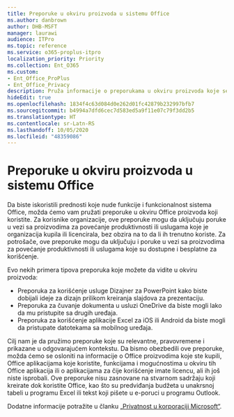 ```yaml
---
title: Preporuke u okviru proizvoda u sistemu Office
ms.author: danbrown
author: DHB-MSFT
manager: laurawi
audience: ITPro
ms.topic: reference
ms.service: o365-proplus-itpro
localization_priority: Priority
ms.collection: Ent_O365
ms.custom:
- Ent_Office_ProPlus
- Ent_Office_Privacy
description: Pruža informacije o preporukama u okviru proizvoda koje se mogu pojavljivati prilikom korišćenja sistema Office.
hideEdit: true
ms.openlocfilehash: 1834f4c63d084d0e262d01fc42879b232997bfb7
ms.sourcegitcommit: b4994a7dfd6cec7d583ed5a9f11e07c79f3dd2b5
ms.translationtype: HT
ms.contentlocale: sr-Latn-RS
ms.lasthandoff: 10/05/2020
ms.locfileid: "48359086"
---
```

# <a name="in-product-recommendations-in-office"></a>Preporuke u okviru proizvoda u sistemu Office

Da biste iskoristili prednosti koje nude funkcije i funkcionalnost sistema Office, možda ćemo vam pružati preporuke u okviru Office proizvoda koji koristite. Za korisnike organizacije, ove preporuke mogu da uključuju poruke u vezi sa proizvodima za povećanje produktivnosti ili uslugama koje je organizacija kupila ili licencirala, bez obzira na to da li ih trenutno koriste. Za potrošače, ove preporuke mogu da uključuju i poruke u vezi sa proizvodima za povećanje produktivnosti ili uslugama koje su dostupne i besplatne za korišćenje.

Evo nekih primera tipova preporuka koje možete da vidite u okviru proizvoda:

- Preporuka za korišćenje usluge Dizajner za PowerPoint kako biste dobijali ideje za dizajn prilikom kreiranja slajdova za prezentaciju.
- Preporuka za čuvanje dokumenta u usluzi OneDrive da biste mogli lako da mu pristupite sa drugih uređaja.
- Preporuka za korišćenje aplikacije Excel za iOS ili Android da biste mogli da pristupate datotekama sa mobilnog uređaja.

Cilj nam je da pružimo preporuke koje su relevantne, pravovremene i prikazane u odgovarajućem kontekstu. Da bismo obezbedili ove preporuke, možda ćemo se osloniti na informacije o Office proizvodima koje ste kupili, Office aplikacijama koje koristite, funkcijama i mogućnostima u okviru tih Office aplikacija ili o aplikacijama za čije korišćenje imate licencu, ali ih još niste isprobali. Ove preporuke nisu zasnovane na stvarnom sadržaju koji kreirate dok koristite Office, kao što su predviđanja budžeta u unakrsnoj tabeli u programu Excel ili tekst koji pišete u e-poruci u programu Outlook.

Dodatne informacije potražite u članku [„Privatnost u korporaciji Microsoft“](https://privacy.microsoft.com/).